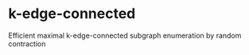 k-edge-connected
================

Efficient maximal k-edge-connected subgraph enumeration by random contraction
